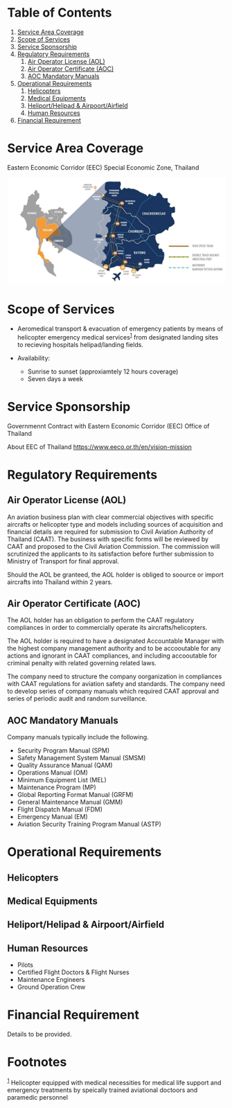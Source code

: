 
# Table of Contents

1.  [Service Area Coverage](#org57f8644)
2.  [Scope of Services](#org11eeb17)
3.  [Service Sponsorship](#org8fa7d30)
4.  [Regulatory Requirements](#org56fb4f6)
    1.  [Air Operator License (AOL)](#org533786d)
    2.  [Air Operator Certificate (AOC)](#org712fed7)
    3.  [AOC Mandatory Manuals](#orge4ad9bd)
5.  [Operational Requirements](#org8d8c30b)
    1.  [Helicopters](#orgcf75fcb)
    2.  [Medical Equipments](#org398d6aa)
    3.  [Heliport/Helipad & Airpoort/Airfield](#org0f98d8d)
    4.  [Human Resources](#org6dfa1b3)
6.  [Financial Requirement](#orgd332d72)



<a id="org57f8644"></a>

# Service Area Coverage

Eastern Economic Corridor (EEC) Special Economic Zone, Thailand

![img](./eec_photo1.jpg)


<a id="org11eeb17"></a>

# Scope of Services

-   Aeromedical transport & evacuation of emergency patients by means of helicopter emergency medical services<sup><a id="fnr.1" class="footref" href="#fn.1">1</a></sup> from designated landing sites to recieving hospitals helipad/landing fields.

-   Availability:
    -   Sunrise to sunset (approxiamtely 12 hours coverage)
    -   Seven days a week


<a id="org8fa7d30"></a>

# Service Sponsorship

Governmennt Contract with Eastern Economic Corridor (EEC) Office of Thailand

About EEC of Thailand 
<https://www.eeco.or.th/en/vision-mission> 


<a id="org56fb4f6"></a>

# Regulatory Requirements


<a id="org533786d"></a>

## Air Operator License (AOL)

An aviation business plan with clear commercial objectives with specific aircrafts or helicopter type and models including sources of acquisition and financial details are required for submission to Civil Aviation Authority of Thailand (CAAT). The business with specific forms will be reviewed by CAAT and proposed to the Civil Aviation Commission. The commission will scrutinized the applicants to its satisfaction before further submission to Ministry of Transport for final approval.

Should the AOL be granteed, the AOL holder is obliged to soource or import aircrafts into Thailand within 2 years.


<a id="org712fed7"></a>

## Air Operator Certificate (AOC)

The AOL holder has an obligation to perform the CAAT regulatory compliances in order to commercially operate its aircrafts/helicopters.

The AOL holder is required to have a designated Accountable Manager with the highest company management authority and to be accooutable for any actions and ignorant in CAAT compliances, and including accooutable for criminal penalty with related governing related laws.

The company need to structure the company oorganization in compliances with CAAT regulations for aviation safety and standards. The company need to develop series of company manuals which required CAAT approval and series of periodic audit and random surveillance.


<a id="orge4ad9bd"></a>

## AOC Mandatory Manuals

Company manuals typically include the following.

-   Security Program Manual (SPM)
-   Safety Management System Manual (SMSM)
-   Quality Assurance Manual (QAM)
-   Operations Manual (OM)
-   Minimum Equipment List (MEL)
-   Maintenance Program (MP)
-   Global Reporting Format Manual (GRFM)
-   General Maintenance Manual (GMM)
-   Flight Dispatch Manual (FDM)
-   Emergency Manual (EM)
-   Aviation Security Training Program Manual (ASTP)


<a id="org8d8c30b"></a>

# Operational Requirements


<a id="orgcf75fcb"></a>

## Helicopters


<a id="org398d6aa"></a>

## Medical Equipments


<a id="org0f98d8d"></a>

## Heliport/Helipad & Airpoort/Airfield


<a id="org6dfa1b3"></a>

## Human Resources

-   Pilots
-   Certified Flight Doctors & Flight Nurses
-   Maintenance Engineers
-   Ground Operation Crew


<a id="orgd332d72"></a>

# Financial Requirement

Details to be provided.


# Footnotes

<sup><a id="fn.1" href="#fnr.1">1</a></sup> Helicopter equipped with medical necessities for medical life support and emergency treatments by speically trained aviational doctoors and paramedic personnel
